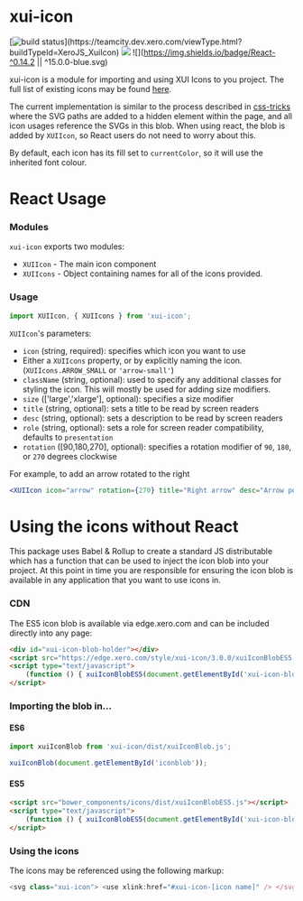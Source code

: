 xui-icon
========
[![build status](https://teamcity.dev.xero.com/app/rest/builds/buildType:(id:XeroJS_SharedReactComponents_UxeXuiIcon)/statusIcon)](https://teamcity.dev.xero.com/viewType.html?buildTypeId=XeroJS_XuiIcon)
![](https://img.shields.io/badge/XUI-^10.0.0-blue.svg)
![](https://img.shields.io/badge/React-^0.14.2 || ^15.0.0-blue.svg)

xui-icon is a module for importing and using XUI Icons to you project. The full list of existing icons may be found [here](https://github.dev.xero.com/pages/UXE/xui-icon/).

The current implementation is similar to the process described in [css-tricks](https://css-tricks.com/svg-symbol-good-choice-icons/) where the SVG paths are added to a hidden element within the page, and all icon usages reference the SVGs in this blob. When using react, the blob is added by `XUIIcon`, so React users do not need to worry about this.

By default, each icon has its fill set to `currentColor`, so it will use the inherited font colour.

React Usage
===========
### Modules
`xui-icon` exports two modules:
 - `XUIIcon` - The main icon component
 - `XUIIcons` - Object containing names for all of the icons provided.

### Usage
```js
import XUIIcon, { XUIIcons } from 'xui-icon';
```

`XUIIcon`'s parameters:
 - `icon` (string, required): specifies which icon you want to use
  - Either a `XUIIcons` property, or by explicitly naming the icon. (`XUIIcons.ARROW_SMALL` or `'arrow-small'`)
 - `className` (string, optional): used to specify any additional classes for styling the icon. This will mostly be used for adding size modifiers. 
 - `size` (['large','xlarge'], optional): specifies a size modifier
 - `title` (string, optional): sets a title to be read by screen readers
 - `desc` (string, optional): sets a description to be read by screen readers
 - `role` (string, optional): sets a role for screen reader compatibility, defaults to `presentation`
 - `rotation` ([90,180,270], optional): specifies a rotation modifier of `90`, `180`, or `270` degrees clockwise

For example, to add an arrow rotated to the right
```jsx
<XUIIcon icon="arrow" rotation={270} title="Right arrow" desc="Arrow pointing to the right" />
```
Using the icons without React
=============================
This package uses Babel & Rollup to create a standard JS distributable which has a function that can be used to inject the icon blob into your project. At this point in time you are responsible for ensuring the icon blob is available in any application that you want to use icons in.

### CDN

The ES5 icon blob is available via edge.xero.com and can be included directly into any page:
```html
<div id="xui-icon-blob-holder"></div>
<script src="https://edge.xero.com/style/xui-icon/3.0.0/xuiIconBlobES5.js"></script>
<script type="text/javascript">
	(function () { xuiIconBlobES5(document.getElementById('xui-icon-blob')); })();
</script>
```

### Importing the blob in...
#### ES6
 ```js
import xuiIconBlob from 'xui-icon/dist/xuiIconBlob.js';

xuiIconBlob(document.getElementById('iconblob'));
```
#### ES5
```html
<script src="bower_components/icons/dist/xuiIconBlobES5.js"></script>
<script type="text/javascript">
	(function () { xuiIconBlobES5(document.getElementById('xui-icon-blob')); })();
</script>
```
### Using the icons
The icons may be referenced using the following markup:
 ```js
 <svg class="xui-icon"> <use xlink:href="#xui-icon-[icon name]" /> </svg>
 ```

